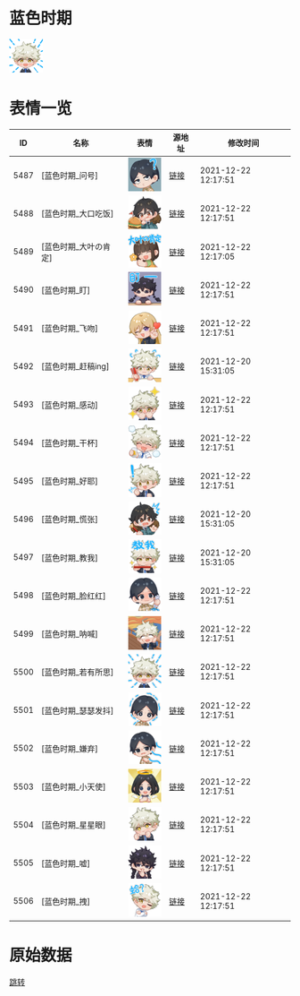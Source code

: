 # 蓝色时期

<img src="./cover.png" height="60" alt="cover" />

# 表情一览

|ID|名称|表情|源地址|修改时间|
|----|----|----|----|----|
|5487|[蓝色时期_问号]|<img src="./pic/005487_%5B蓝色时期_问号%5D.png" height="60" alt="问号"/>|[链接](http://i0.hdslb.com/bfs/emote/bef3ec9f41a97019c980200e4cafbe4819d6e623.png)|2021-12-22 12:17:51|
|5488|[蓝色时期_大口吃饭]|<img src="./pic/005488_%5B蓝色时期_大口吃饭%5D.png" height="60" alt="大口吃饭"/>|[链接](http://i0.hdslb.com/bfs/emote/c9062c383207c2fb0678351a3759e8d641da83f9.png)|2021-12-22 12:17:51|
|5489|[蓝色时期_大叶の肯定]|<img src="./pic/005489_%5B蓝色时期_大叶の肯定%5D.png" height="60" alt="大叶の肯定"/>|[链接](http://i0.hdslb.com/bfs/emote/e246f4648d4f59719c925adc998507db4aaae1d1.png)|2021-12-22 12:17:05|
|5490|[蓝色时期_盯]|<img src="./pic/005490_%5B蓝色时期_盯%5D.png" height="60" alt="盯"/>|[链接](http://i0.hdslb.com/bfs/emote/1989592a49b0c0626538831dd06d7e90bcb8cfbd.png)|2021-12-22 12:17:51|
|5491|[蓝色时期_飞吻]|<img src="./pic/005491_%5B蓝色时期_飞吻%5D.png" height="60" alt="飞吻"/>|[链接](http://i0.hdslb.com/bfs/emote/7c5777985de48e69e5f6f0906ee8e64042174bfd.png)|2021-12-22 12:17:51|
|5492|[蓝色时期_赶稿ing]|<img src="./pic/005492_%5B蓝色时期_赶稿ing%5D.png" height="60" alt="赶稿ing"/>|[链接](http://i0.hdslb.com/bfs/emote/b3e77a91e866db1e9122a441bd25df56e7da584e.png)|2021-12-20 15:31:05|
|5493|[蓝色时期_感动]|<img src="./pic/005493_%5B蓝色时期_感动%5D.png" height="60" alt="感动"/>|[链接](http://i0.hdslb.com/bfs/emote/4facdf783158e5a325f2fb245d9e6e53d4f22b47.png)|2021-12-22 12:17:51|
|5494|[蓝色时期_干杯]|<img src="./pic/005494_%5B蓝色时期_干杯%5D.png" height="60" alt="干杯"/>|[链接](http://i0.hdslb.com/bfs/emote/49be184b9776109f206452590837217451322e04.png)|2021-12-22 12:17:51|
|5495|[蓝色时期_好耶]|<img src="./pic/005495_%5B蓝色时期_好耶%5D.png" height="60" alt="好耶"/>|[链接](http://i0.hdslb.com/bfs/emote/3feefaaa1bcdf4a68d19061742b0d5e2406f7df7.png)|2021-12-22 12:17:51|
|5496|[蓝色时期_慌张]|<img src="./pic/005496_%5B蓝色时期_慌张%5D.png" height="60" alt="慌张"/>|[链接](http://i0.hdslb.com/bfs/emote/13ddf632b4c6bc8c8c0d5ee4044a80c04608cecf.png)|2021-12-20 15:31:05|
|5497|[蓝色时期_教我]|<img src="./pic/005497_%5B蓝色时期_教我%5D.png" height="60" alt="教我"/>|[链接](http://i0.hdslb.com/bfs/emote/8e7be89a7ce21a7b28ee2fc93f4aee87c1768464.png)|2021-12-20 15:31:05|
|5498|[蓝色时期_脸红红]|<img src="./pic/005498_%5B蓝色时期_脸红红%5D.png" height="60" alt="脸红红"/>|[链接](http://i0.hdslb.com/bfs/emote/72b49b959d942393ad971d571f150da6291a54ab.png)|2021-12-22 12:17:51|
|5499|[蓝色时期_呐喊]|<img src="./pic/005499_%5B蓝色时期_呐喊%5D.png" height="60" alt="呐喊"/>|[链接](http://i0.hdslb.com/bfs/emote/4c0a7696a1b58a127647a6e7f0de3c6c07cbdb0a.png)|2021-12-22 12:17:51|
|5500|[蓝色时期_若有所思]|<img src="./pic/005500_%5B蓝色时期_若有所思%5D.png" height="60" alt="若有所思"/>|[链接](http://i0.hdslb.com/bfs/emote/febc52d9eff099524b054ba6d8fbe9c2f79ce7c9.png)|2021-12-22 12:17:51|
|5501|[蓝色时期_瑟瑟发抖]|<img src="./pic/005501_%5B蓝色时期_瑟瑟发抖%5D.png" height="60" alt="瑟瑟发抖"/>|[链接](http://i0.hdslb.com/bfs/emote/85315d0a0974b8127734994402602af9072bb6e8.png)|2021-12-22 12:17:51|
|5502|[蓝色时期_嫌弃]|<img src="./pic/005502_%5B蓝色时期_嫌弃%5D.png" height="60" alt="嫌弃"/>|[链接](http://i0.hdslb.com/bfs/emote/aa96afa9a004bef8b73e67335fc00072c77b6fdd.png)|2021-12-22 12:17:51|
|5503|[蓝色时期_小天使]|<img src="./pic/005503_%5B蓝色时期_小天使%5D.png" height="60" alt="小天使"/>|[链接](http://i0.hdslb.com/bfs/emote/e50c080ba20eb7d44eacb912e8ae396d1e7b0920.png)|2021-12-22 12:17:51|
|5504|[蓝色时期_星星眼]|<img src="./pic/005504_%5B蓝色时期_星星眼%5D.png" height="60" alt="星星眼"/>|[链接](http://i0.hdslb.com/bfs/emote/9df249fe584cb1851aff50ff5df6e278c7bf9b29.png)|2021-12-22 12:17:51|
|5505|[蓝色时期_嘘]|<img src="./pic/005505_%5B蓝色时期_嘘%5D.png" height="60" alt="嘘"/>|[链接](http://i0.hdslb.com/bfs/emote/35eaccb579e6c01badf1dc663918f8aeef3deb0e.png)|2021-12-22 12:17:51|
|5506|[蓝色时期_拽]|<img src="./pic/005506_%5B蓝色时期_拽%5D.png" height="60" alt="拽"/>|[链接](http://i0.hdslb.com/bfs/emote/53801eeca3526ed2ec36a5b3f2064978f94dda7b.png)|2021-12-22 12:17:51|

# 原始数据

[跳转](./raw.json)


